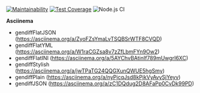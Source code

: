 [![Maintainability](https://api.codeclimate.com/v1/badges/148870232cecfcf4962e/maintainability)](https://codeclimate.com/github/Johnny32id/frontend-project-lvl2/maintainability)
[![Test Coverage](https://api.codeclimate.com/v1/badges/148870232cecfcf4962e/test_coverage)](https://codeclimate.com/github/Johnny32id/frontend-project-lvl2/test_coverage)
![Node.js CI](https://github.com/Johnny32id/frontend-project-lvl2/workflows/Node.js%20CI/badge.svg)

**Asciinema**
* gendiffFlatJSON (https://asciinema.org/a/ZyoFZsYmaLvTSQBSrWTF8CVQD)
* gendiffFlatYML (https://asciinema.org/a/W1raCGZsa8v7zZfLbmFYn9Ow2)
* gendiffFlatINI (https://asciinema.org/a/5AYChvBAtinIf789mUwgrI6XC)
* gendiffStylish (https://asciinema.org/a/jwTPaTG24QQGXunQWUE5hgSmy)
* gendiffPlain (https://asciinema.org/a/nyPjcqJsd8kPjkVyAvySjYeyv)
* gendiffJSON (https://asciinema.org/a/zC1DQdug2D8AFaPp0CvDk99PD)